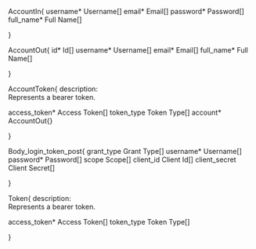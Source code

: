 AccountIn{
username*	Username[]
email*	Email[]
password*	Password[]
full_name*	Full Name[]
 
}

AccountOut{
id*	Id[]
username*	Username[]
email*	Email[]
full_name*	Full Name[]
 
}

AccountToken{
description:	
Represents a bearer token.

access_token*	Access Token[]
token_type	Token Type[]
account*	AccountOut{}
 
}

Body_login_token_post{
grant_type	Grant Type[]
username*	Username[]
password*	Password[]
scope	Scope[]
client_id	Client Id[]
client_secret	Client Secret[]
 
}

Token{
description:	
Represents a bearer token.

access_token*	Access Token[]
token_type	Token Type[]
 
}



